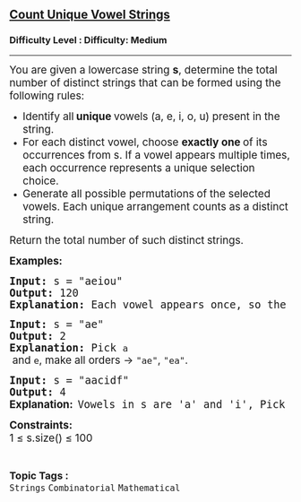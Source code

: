 <h2><a href="https://www.geeksforgeeks.org/problems/count-unique-vowel-strings/1">Count Unique Vowel Strings</a></h2><h3>Difficulty Level : Difficulty: Medium</h3><hr><div class="problems_problem_content__Xm_eO"><p><span style="font-size: 18.6667px;">You are given a lowercase string <strong>s</strong>, determine the total number of distinct strings that can be formed using the following rules:</span></p>
<ul>
<li><span style="font-size: 18.6667px;">Identify all<strong> unique </strong>vowels (a, e, i, o, u) present in the string.</span></li>
<li><span style="font-size: 18.6667px;">For each distinct vowel, choose <strong>exactly one </strong>of its occurrences from s. If a vowel appears multiple times, each occurrence represents a unique selection choice.</span></li>
<li><span style="font-size: 18.6667px;">Generate all possible permutations<strong> </strong>of the selected vowels. Each unique arrangement counts as a distinct string.</span></li>
</ul>
<p><span style="font-size: 18.6667px;">Return the total number of such distinct<strong> </strong>strings.</span></p>
<p><span style="font-size: 14pt;"><strong>Examples:</strong></span></p>
<pre><span style="font-size: 14pt;"><strong>Input: </strong>s<strong> </strong>=<strong> </strong>"aeiou"<strong><br>Output: </strong>120<strong><br>Explanation: </strong></span><span style="font-size: 18.6667px;">Each vowel appears once, so the number of different strings can form is 5! = 120.</span></pre>
<pre><span style="font-size: 14pt;"><strong>Input: </strong>s<strong> </strong>= "ae"<strong><br>Output: </strong>2<strong><br>Explanation: </strong>Pick <code data-start="127" data-end="130" data-is-only-node="">a</code><span style="font-family: -apple-system, BlinkMacSystemFont, 'Segoe UI', Roboto, Oxygen, Ubuntu, Cantarell, 'Open Sans', 'Helvetica Neue', sans-serif;"> and </span><code data-start="135" data-end="138">e</code><span style="font-family: -apple-system, BlinkMacSystemFont, 'Segoe UI', Roboto, Oxygen, Ubuntu, Cantarell, 'Open Sans', 'Helvetica Neue', sans-serif;">, make all orders → </span><code data-start="158" data-end="164">"ae"</code><span style="font-family: -apple-system, BlinkMacSystemFont, 'Segoe UI', Roboto, Oxygen, Ubuntu, Cantarell, 'Open Sans', 'Helvetica Neue', sans-serif;">, </span><code data-start="166" data-end="172">"ea"</code><span style="font-family: -apple-system, BlinkMacSystemFont, 'Segoe UI', Roboto, Oxygen, Ubuntu, Cantarell, 'Open Sans', 'Helvetica Neue', sans-serif;">.</span></span></pre>
<pre><span style="font-size: 14pt;"><strong>Input:</strong> s = "aacidf"<br><strong>Output: </strong>4 <br></span><strong><span style="font-size: 14pt; font-family: -apple-system, BlinkMacSystemFont, 'Segoe UI', Roboto, Oxygen, Ubuntu, Cantarell, 'Open Sans', 'Helvetica Neue', sans-serif;">Explanation:</span></strong> <span style="font-size: 14pt;">Vowels in s are 'a' and 'i', Pick each 'a'<span style="font-family: -apple-system, BlinkMacSystemFont, 'Segoe UI', Roboto, Oxygen, Ubuntu, Cantarell, 'Open Sans', 'Helvetica Neue', sans-serif;"> once with a single 'i'</span><span style="font-family: -apple-system, BlinkMacSystemFont, 'Segoe UI', Roboto, Oxygen, Ubuntu, Cantarell, 'Open Sans', 'Helvetica Neue', sans-serif;">, make all orders → </span><code data-start="287" data-end="293">"ai"</code><span style="font-family: -apple-system, BlinkMacSystemFont, 'Segoe UI', Roboto, Oxygen, Ubuntu, Cantarell, 'Open Sans', 'Helvetica Neue', sans-serif;">, </span><code data-start="295" data-end="301">"ia"</code><span style="font-family: -apple-system, BlinkMacSystemFont, 'Segoe UI', Roboto, Oxygen, Ubuntu, Cantarell, 'Open Sans', 'Helvetica Neue', sans-serif;">, </span><code data-start="303" data-end="309">"ai"</code><span style="font-family: -apple-system, BlinkMacSystemFont, 'Segoe UI', Roboto, Oxygen, Ubuntu, Cantarell, 'Open Sans', 'Helvetica Neue', sans-serif;">, </span><code data-start="311" data-end="317">"ia"</code><span style="font-family: -apple-system, BlinkMacSystemFont, 'Segoe UI', Roboto, Oxygen, Ubuntu, Cantarell, 'Open Sans', 'Helvetica Neue', sans-serif;">.</span></span></pre>
<p><span style="font-size: 14pt;"><span style="font-family: -apple-system, BlinkMacSystemFont, 'Segoe UI', Roboto, Oxygen, Ubuntu, Cantarell, 'Open Sans', 'Helvetica Neue', sans-serif;"><strong>Constraints:<br></strong></span></span><span style="font-size: 14pt;"><span style="font-family: -apple-system, BlinkMacSystemFont, 'Segoe UI', Roboto, Oxygen, Ubuntu, Cantarell, 'Open Sans', 'Helvetica Neue', sans-serif;">1 ≤ s.size() ≤ 100</span></span></p></div><br><p><span style=font-size:18px><strong>Topic Tags : </strong><br><code>Strings</code>&nbsp;<code>Combinatorial</code>&nbsp;<code>Mathematical</code>&nbsp;